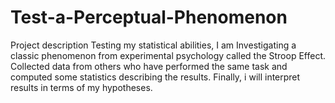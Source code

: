 # Test-a-Perceptual-Phenomenon

Project description
Testing my statistical abilities, I am Investigating a classic phenomenon from experimental psychology called the Stroop Effect. Collected data from others who have performed the same task and computed some statistics describing the results. Finally, i will interpret results in terms of my hypotheses. 
